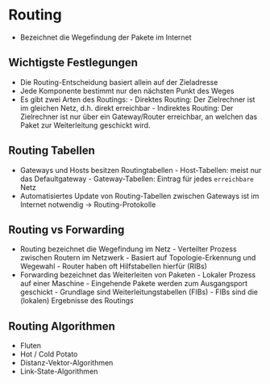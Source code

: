# Routing

- Bezeichnet die Wegefindung der Pakete im Internet 

## Wichtigste Festlegungen

- Die Routing-Entscheidung basiert allein auf der Zieladresse
- Jede Komponente bestimmt nur den nächsten Punkt des Weges
- Es gibt zwei Arten des Routings:
      - Direktes Routing: Der Zielrechner ist im gleichen Netz, d.h. direkt erreichbar
      - Indirektes Routing: Der Zielrechner ist nur über ein Gateway/Router erreichbar, an welchen das Paket zur Weiterleitung geschickt wird. 

## Routing Tabellen

- Gateways und Hosts besitzen Routingtabellen
      - Host-Tabellen: meist nur das Defaultgateway
      - Gateway-Tabellen: Eintrag für jedes `erreichbare` Netz
- Automatisiertes Update von Routing-Tabellen zwischen Gateways ist im Internet notwendig -> Routing-Protokolle

## Routing vs Forwarding

- Routing bezeichnet die Wegefindung im Netz
      - Verteilter Prozess zwischen Routern im Netzwerk 
      - Basiert auf Topologie-Erkennung und Wegewahl
      - Router haben oft Hilfstabellen hierfür (RIBs)
- Forwarding bezeichnet das Weiterleiten von Paketen
      - Lokaler Prozess auf einer Maschine
      - Eingehende Pakete werden zum Ausgangsport geschickt
      - Grundlage sind Weiterleitungstabellen (FIBs)
      - FIBs sind die (lokalen) Ergebnisse des Routings

## Routing Algorithmen

- Fluten 
- Hot / Cold Potato
- Distanz-Vektor-Algorithmen
- Link-State-Algorithmen